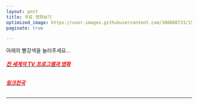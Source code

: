 ```yaml
---
layout: post
title: 무료 영화보기
optimized_image: https://user-images.githubusercontent.com/100888733/156873475-47347568-16ed-44d0-b18b-b262841064f2.jpg
paginate: true

---
```

아래의 빨강색을 눌러주세요...<br> <br>
[<span style="color:red">***전 세계의 TV 프로그램과 영화***</span>](https://www.viki.com/explore)<br> <br>

[<span style="color:red">***링크천국***</span>](https://www.hotword.site/bbs/group.php?gr_id=cn)<br> <br>

---

